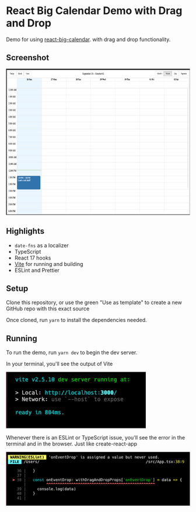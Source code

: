 # React Big Calendar Demo with Drag and Drop

Demo for using [react-big-calendar](https://github.com/jquense/react-big-calendar). with drag and drop functionality.

## Screenshot

<img src='screen-shots/demo.png' alt='screenshot of the demo running' height='400' width='800' />

## Highlights

- `date-fns` as a localizer
- TypeScript
- React 17 hooks
- [Vite](https://vitejs.dev/) for running and building
- ESLint and Prettier

## Setup

Clone this repository, or use the green "Use as template" to create a new GitHub repo with this exact source

Once cloned, run `yarn` to install the dependencies needed.

## Running 

To run the demo, run `yarn dev` to begin the dev server.

In your terminal, you'll see the output of Vite

<img  src='screen-shots/terminal-output.png' alt='vite terminal output' />

Whenever there is an ESLint or TypeScript issue, you'll see the error in the terminal and in the browser. Just like create-react-app

<img  src='screen-shots/terminal-error.png' alt='vite terminal output' />